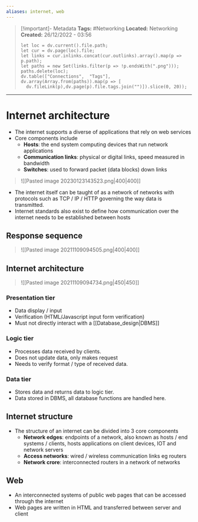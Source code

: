 ```yaml
---
aliases: internet, web
---
```

> [!important]- Metadata
> **Tags:** #Networking 
> **Located:** Networking
> **Created:** 26/12/2022 - 03:56
> ```dataviewjs
>let loc = dv.current().file.path;
>let cur = dv.page(loc).file;
>let links = cur.inlinks.concat(cur.outlinks).array().map(p => p.path);
>let paths = new Set(links.filter(p => !p.endsWith(".png")));
>paths.delete(loc);
>dv.table(["Connections",  "Tags"], dv.array(Array.from(paths)).map(p => [
>   dv.fileLink(p),dv.page(p).file.tags.join("")]).slice(0, 20));
> ```

___
# Internet architecture
- The internet supports a diverse of applications that rely on web services 
- Core components include 
	- **Hosts**: the end system computing devices that run network applications
	- **Communication links**: physical or digital links, speed measured in bandwidth 
	- **Switches**: used to forward packet (data blocks) down links 

> ![[Pasted image 20230123143523.png|400|400]]

- The internet itself can be taught of as a network of networks with protocols such as TCP / IP / HTTP governing the way data is transmitted. 
- Internet standards also exist to define how communication over the internet needs to be established between hosts
## Response sequence

>![[Pasted image 20211109094505.png|400|400]]

## Internet architecture

>![[Pasted image 20211109094734.png|450|450]]

### Presentation tier
- Data display / input
- Verification (HTML/Javascript input form verification)
- Must not directly interact with a [[Database_design|DBMS]]
### Logic tier
- Processes data received by clients.
- Does not update data, only makes request
- Needs to verify format / type of received data.
### Data tier
- Stores data and returns data to logic tier.
- Data stored in DBMS, all database functions are handled here. 

## Internet structure
- The structure of an internet can be divided into 3 core components 
    - **Network edges**: endpoints of a network, also known as hosts / end systems / clients,  hosts applications on client devices, IOT and network servers 
    - **Access networks**: wired / wireless communication links eg routers 
    - **Network crore**: interconnected routers in a network of networks 

## Web
- An interconnected systems of public web pages that can be accessed through the internet 
- Web pages are written in HTML and transferred between server and client

